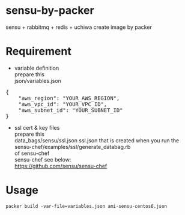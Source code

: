 # sensu-by-packer
sensu + rabbitmq + redis + uchiwa create image by packer

# Requirement
* variable definition  
prepare this    
json/variables.json
<pre>
{
    "aws_region": "YOUR_AWS_REGION",
    "aws_vpc_id": "YOUR_VPC_ID",
    "aws_subnet_id": "YOUR_SUBNET_ID"
}
</pre>
* ssl cert & key files  
prepare this  
data_bags/sensu/ssl.json
ssl.json that is created when you run the sensu-chef/examples/ssl/generate_databag.rb  
of sensu-chef  
sensu-chef see below:  
https://github.com/sensu/sensu-chef

# Usage
`packer build -var-file=variables.json ami-sensu-centos6.json`

